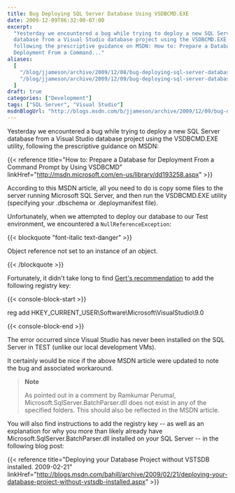 ```yaml
---
title: Bug Deploying SQL Server Database Using VSDBCMD.EXE
date: 2009-12-09T06:32:00-07:00
excerpt:
  "Yesterday we encountered a bug while trying to deploy a new SQL Server
  database from a Visual Studio database project using the VSDBCMD.EXE utility,
  following the prescriptive guidance on MSDN: How to: Prepare a Database for
  Deployment From a Command..."
aliases:
  [
    "/blog/jjameson/archive/2009/12/08/bug-deploying-sql-server-database-using-vsdbcmd-exe.aspx",
    "/blog/jjameson/archive/2009/12/09/bug-deploying-sql-server-database-using-vsdbcmd-exe.aspx",
  ]
draft: true
categories: ["Development"]
tags: ["SQL Server", "Visual Studio"]
msdnBlogUrl: "http://blogs.msdn.com/b/jjameson/archive/2009/12/09/bug-deploying-sql-server-database-using-vsdbcmd-exe.aspx"
---
```


Yesterday we encountered a bug while trying to deploy a new SQL Server database
from a Visual Studio database project using the VSDBCMD.EXE utility, following
the prescriptive guidance on MSDN:

{{< reference
title="How to: Prepare a Database for Deployment From a Command Prompt by Using VSDBCMD"
linkHref="http://msdn.microsoft.com/en-us/library/dd193258.aspx" >}}

According to this MSDN article, all you need to do is copy some files to the
server running Microsoft SQL Server, and then run the VSDBCMD.EXE utility
(specifying your .dbschema or .deploymanifest file).

Unfortunately, when we attempted to deploy our database to our Test environment,
we encountered a `NullReferenceException`:

{{< blockquote "font-italic text-danger" >}}

Object reference not set to an instance of an object.

{{< /blockquote >}}

Fortunately, it didn't take long to find
[Gert's recommendation](http://social.msdn.microsoft.com/Forums/en-US/vstsdb/thread/32725cf6-74c1-4b5a-9057-b909ae8a2517)
to add the following registry key:

{{< console-block-start >}}

reg add HKEY\_CURRENT\_USER\Software\Microsoft\VisualStudio\9.0

{{< console-block-end >}}

The error occurred since Visual Studio has never been installed on the SQL
Server in TEST (unlike our local development VMs).

It certainly would be nice if the above MSDN article were updated to note the
bug and associated workaround.

> **Note**
>
> As pointed out in a comment by Ramkumar Perumal,
> Microsoft.SqlServer.BatchParser.dll does not exist in any of the specified
> folders. This should also be reflected in the MSDN article.

You will also find instructions to add the registry key -- as well as an
explanation for why you more than likely already have
Microsoft.SqlServer.BatchParser.dll installed on your SQL Server -- in the
following blog post:

{{< reference
title="Deploying your Database Project without VSTSDB installed. 2009-02-21"
linkHref="http://blogs.msdn.com/bahill/archive/2009/02/21/deploying-your-database-project-without-vstsdb-installed.aspx" >}}
